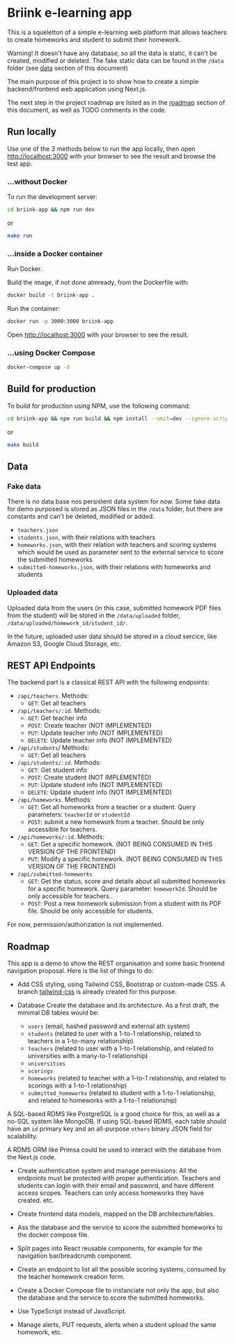 # Briink e-learning app

This is a squeletton of a simple e-learning web platform that allows teachers to create homeworks and student to submit their homework.

Warning! It doesn't have any database, so all the data is static, it can't be created, modified or deleted. The fake static data can be found in the `/data` folder (see [data](##data) section of this document)

The main purpose of this project is to show how to create a simple backend/frontend web application using Next.js.

The next step in the project roadmap are listed as in the [roadmap](##Roadmap) section of this document, as well as TODO comments in the code.

## Run locally

Use one of the 3 methods below to run the app locally, then open [http://localhost:3000](http://localhost:3000) with your browser to see the result and browse the test app.

### ...without Docker

To run the development server:

```bash
cd briink-app && npm run dev
```
or
```bash
make run
```

### ...inside a Docker container

Run Docker.

Build the image, if not done almready, from the Dockerfile with:
```bash
docker build -t briink-app .
```

Run the container:
```bash
docker run -p 3000:3000 briink-app
```

Open [http://localhost:3000](http://localhost:3000) with your browser to see the result.

### ...using Docker Compose

```bash
docker-compose up -d
```

## Build for production

To build for production using NPM, use the following command:

```bash
cd briink-app && npm run build && npm install --omit=dev --ignore-scripts --prefer-offline
```
or
```bash
make build
```

## Data

### Fake data

There is no data base nos persistent data system for now.
Some fake data for demo purposed is stored as JSON files in the `/data` folder, but there are constants and can't be deleted, modified or added.
- `teachers.json`
- `students.json`, with their relations with teachers
- `homeworks.json`, with their relation with teachers and scoring systems which would be used as parameter sent to the external service to score the submitted homeworks
- `submitted-homeworks.json`, with their relations with homeworks and students

### Uploaded data

Uploaded data from the users (in this case, submitted homework PDF files from the student) will be stored in the `/data/uploaded` folder, `/data/uploaded/homework_id/student_id/`.

In the future, uploaded user data should be stored in a cloud sercice, like Amazon S3, Google Cloud Storage, etc.

## REST API Endpoints

The backend part is a classical REST API with the following endpoints:

- `/api/teachers`. Methods:
  - `GET`: Get all teachers
- `/api/teachers/:id`. Methods:
  - `GET`: Get teacher info
  - `POST`: Create teacher (NOT IMPLEMENTED)
  - `PUT`: Update teacher info (NOT IMPLEMENTED)
  - `DELETE`: Update teacher info (NOT IMPLEMENTED)
- `/api/students`/ Methods:
  - `GET`: Get all teachers
- `/api/students/:id`. Methods:
  - `GET`: Get student info
  - `POST`: Create student (NOT IMPLEMENTED)
  - `PUT`: Update student info (NOT IMPLEMENTED)
  - `DELETE`: Update student info (NOT IMPLEMENTED)
- `/api/homeworks`. Methods:
  - `GET`: Get all homeworks from a teacher or a student. Query parameters: `teacherId` or `studentId`
  - `POST`: submit a new homework from a teacher. Should be only accessible for teachers.
- `/api/homeworks/:id`. Methods:
  - `GET`: Get a specific homework. (NOT BEING CONSUMED IN THIS VERSION OF THE FRONTEND)
  - `PUT`: Modify a specific homework. (NOT BEING CONSUMED IN THIS VERSION OF THE FRONTEND)
- `/api/submitted-homeworks`
  - `GET`: Get the status, score and details about all submitted homeworks for a specific homework. Query parameter: `homeworkId`. Should be only accessible for teachers..
  - `POST`: Post a new homework submission from a student with its PDF file. Should be only accessible for students.

For now, permission/authorization is not implemented.

## Roadmap

This app is a demo to show the REST organisation and some basic frontend navigation proposal. Here is the list of things to do:

- Add CSS styling, using Tailwind CSS, Bootstrap or custom-made CSS. A branch [tailwind-css](https://github.com/bolinocroustibat/briink-e-learning/tree/tailwind-css) is already created for this purpose.

- Database
Create the database and its architecture. As a first draft, the minimal DB tables would be:
    - `users` (email, hashed password and external ath system)
    - `students` (related to user with a 1-to-1 relationship, related to teachers in a 1-to-many relationship)
    - `teachers` (related to user with a 1-to-1 relationship, and related to universities with a many-to-1 relationship)
    - `universities`
    - `scorings`
    - `homeworks` (related to teacher with a 1-to-1 relationship, and related to scorings with a 1-to-1 relationship)
    - `submitted_homeworks` (related to student with a 1-to-1 relationship, and related to homeworks with a 1-to-1 relationship)

A SQL-based RDMS like PostgreSQL is a good choice for this, as well as a no-SQL system like MongoDB. If using SQL-based RDMS, each table should have an `id` primary key and an all-purpose `others` binary JSON field for scalability.

A RDMS ORM like Primsa could be used to interact with the database from the Next.js code.

- Create authentication system and manage permissions:
  All the endpoints must be protected with proper authentication.
  Teachers and students can login with their email and password, and have different access scopes.
  Teachers can only access homeworks they have created.
  etc.

- Create frontend data models, mapped on the DB architecture/tables.

- Ass the database and the service to score the submitted homeworks to the docker compose file.

- Split pages into React reusable components, for example for the navigation bar/breadcrumb component.

- Create an endpoint to list all the possible scoring systems, consumed by the teacher homework creation form.

- Create a Docker Compose file to instanciate not only the app, but also the database and the service to score the submitted homeworks.

- Use TypeScript instead of JavaScript.

- Manage alerts, PUT requests, alerts when a student upload the same homework, etc.
